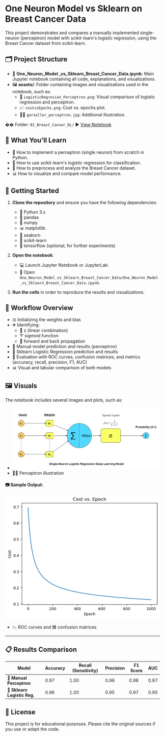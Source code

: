 # One Neuron Model vs Sklearn on Breast Cancer Data

This project demonstrates and compares a manually implemented single-neuron (perceptron) model with scikit-learn's logistic regression, using the Breast Cancer dataset from scikit-learn.

## 🗂️ Project Structure
- 📓 **One_Neuron_Model _vs_Sklearn_Breast_Cancer_Data.ipynb**: Main Jupyter notebook containing all code, explanations, and visualizations.
- 🖼️ **assets/**: Folder containing images and visualizations used in the notebook, such as:
  - 🧮 `LogisticRegresion_Perceptron.png`: Visual comparison of logistic regression and perceptron.
  - 📈 `costvsEpochs.png`: Cost vs. epochs plot.
  - 🧑‍🏫 `gorseller_perceptron.jpg`: Additional illustration.

�� Folder: `01_Breast_Canser_DL/` 
▶️ [View Notebook](One_Neuron_Model_vs_Sklearn_Breast_Cancer_Data/One_Neuron_Model_vs_Sklearn_Breast_Cancer_Data.ipynb)


## 🎯 What You'll Learn
- 🧠 How to implement a perceptron (single neuron) from scratch in Python.
- 🤖 How to use scikit-learn's logistic regression for classification.
- 🧹 How to preprocess and analyze the Breast Cancer dataset.
- 📊 How to visualize and compare model performance.

## 🚀 Getting Started
1. **Clone the repository** and ensure you have the following dependencies:
   - 🐍 Python 3.x
   - 🐼 pandas
   - 🔢 numpy
   - 📊 matplotlib
   - 🌈 seaborn
   - 🤖 scikit-learn
   - 🧬 tensorflow (optional, for further experiments)

2. **Open the notebook**:
   - 💻 Launch Jupyter Notebook or JupyterLab.
   - 📓 Open `One_Neuron_Model_vs_Sklearn_Breast_Cancer_Data/One_Neuron_Model _vs_Sklearn_Breast_Cancer_Data.ipynb`.

3. **Run the cells** in order to reproduce the results and visualizations.

## 🧩 Workflow Overview
- ⚖️ Initializing the weights and bias
- ➕ Identifying:
    - 🧮 z (linear combination)
    - ➰ sigmoid function
    - 🔄 forward and back propagation
- 📝 Manual model prediction and results (perceptron)
- 🤖 Sklearn Logistic Regression prediction and results
- 🧪 Evaluation with ROC curves, confusion matrices, and metrics (accuracy, recall, precision, F1, AUC)
- 📊 Visual and tabular comparison of both models

## 🖼️ Visuals
The notebook includes several images and plots, such as:

-  ![Logistic Regression vs Perceptron](One_Neuron_Model_vs_Sklearn_Breast_Cancer_Data/assets/LogisticRegresion_Perceptron.png)
- 🧑‍🏫 Perceptron illustration

#### 📷 Sample Output:

![Cost vs Epochs](One_Neuron_Model_vs_Sklearn_Breast_Cancer_Data/assets/costvsEpochs.png)
- 📉 ROC curves and 🟦 confusion matrices
---


## 📋 Results Comparison

| Model                    | Accuracy | Recall (Sensitivity) | Precision | F1 Score | AUC  |
|--------------------------|----------|---------------------|-----------|----------|------|
| 📝 **Manual Perceptron**        | 0.97     | 1.00                | 0.96      | 0.98     | 0.97 |
| 🤖 **Sklearn Logistic Reg.**    | 0.96     | 1.00                | 0.95      | 0.97     | 0.95 |

## 📄 License
This project is for educational purposes. Please cite the original sources if you use or adapt the code.

